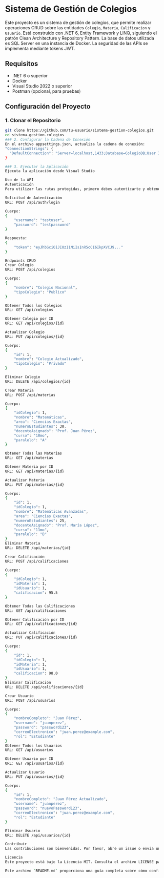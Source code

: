 # Sistema de Gestión de Colegios

Este proyecto es un sistema de gestión de colegios, que permite realizar operaciones CRUD sobre las entidades `Colegio`, `Materia`, `Calificacion` y `Usuario`. Está construido con .NET 6, Entity Framework y LINQ, siguiendo el patrón Clean Architecture y Repository Pattern. La base de datos utilizada es SQL Server en una instancia de Docker. La seguridad de las APIs se implementa mediante tokens JWT.

## Requisitos

- .NET 6 o superior
- Docker
- Visual Studio 2022 o superior
- Postman (opcional, para pruebas)

## Configuración del Proyecto

### 1. Clonar el Repositorio

```sh
git clone https://github.com/tu-usuario/sistema-gestion-colegios.git
cd sistema-gestion-colegios
### 2. Configurar la Cadena de Conexión
En el archivo appsettings.json, actualiza la cadena de conexión:
"ConnectionStrings": {
  "DefaultConnection": "Server=localhost,1433;Database=ColegioDB;User Id=sa;Password=TuPassword123;"
}

### 3. Ejecutar la Aplicación
Ejecuta la aplicación desde Visual Studio

Uso de la API
Autenticación
Para utilizar las rutas protegidas, primero debes autenticarte y obtener un token JWT.

Solicitud de Autenticación
URL: POST /api/auth/login

Cuerpo:
{
    "username": "testuser",
    "password": "testpassword"
}

Respuesta:
{
    "token": "eyJhbGciOiJIUzI1NiIsInR5cCI6IkpXVCJ9..."
}

Endpoints CRUD
Crear Colegio
URL: POST /api/colegios

Cuerpo:
{
    "nombre": "Colegio Nacional",
    "tipoColegio": "Publico"
}

Obtener Todos los Colegios
URL: GET /api/colegios

Obtener Colegio por ID
URL: GET /api/colegios/{id}

Actualizar Colegio
URL: PUT /api/colegios/{id}

Cuerpo:
{
    "id": 1,
    "nombre": "Colegio Actualizado",
    "tipoColegio": "Privado"
}

Eliminar Colegio
URL: DELETE /api/colegios/{id}

Crear Materia
URL: POST /api/materias

Cuerpo:
{
    "idColegio": 1,
    "nombre": "Matemáticas",
    "area": "Ciencias Exactas",
    "numeroEstudiantes": 30,
    "docenteAsignado": "Prof. Juan Pérez",
    "curso": "10mo",
    "paralelo": "A"
}

Obtener Todas las Materias
URL: GET /api/materias

Obtener Materia por ID
URL: GET /api/materias/{id}

Actualizar Materia
URL: PUT /api/materias/{id}

Cuerpo:
{
    "id": 1,
    "idColegio": 1,
    "nombre": "Matemáticas Avanzadas",
    "area": "Ciencias Exactas",
    "numeroEstudiantes": 25,
    "docenteAsignado": "Prof. María López",
    "curso": "11mo",
    "paralelo": "B"
}
Eliminar Materia
URL: DELETE /api/materias/{id}

Crear Calificación
URL: POST /api/calificaciones

Cuerpo:
{
    "idColegio": 1,
    "idMateria": 1,
    "idUsuario": 1,
    "calificacion": 95.5
}

Obtener Todas las Calificaciones
URL: GET /api/calificaciones

Obtener Calificación por ID
URL: GET /api/calificaciones/{id}

Actualizar Calificación
URL: PUT /api/calificaciones/{id}

Cuerpo:
{
    "id": 1,
    "idColegio": 1,
    "idMateria": 1,
    "idUsuario": 1,
    "calificacion": 98.0
}
Eliminar Calificación
URL: DELETE /api/calificaciones/{id}

Crear Usuario
URL: POST /api/usuarios

Cuerpo:
{
    "nombreCompleto": "Juan Pérez",
    "username": "juanperez",
    "password": "password123",
    "correoElectronico": "juan.perez@example.com",
    "rol": "Estudiante"
}
Obtener Todos los Usuarios
URL: GET /api/usuarios

Obtener Usuario por ID
URL: GET /api/usuarios/{id}

Actualizar Usuario
URL: PUT /api/usuarios/{id}

Cuerpo:
{
    "id": 1,
    "nombreCompleto": "Juan Pérez Actualizado",
    "username": "juanperez",
    "password": "nuevoPassword123",
    "correoElectronico": "juan.perez@example.com",
    "rol": "Estudiante"
}

Eliminar Usuario
URL: DELETE /api/usuarios/{id}

Contribuir
Las contribuciones son bienvenidas. Por favor, abre un issue o envía un pull request.

Licencia
Este proyecto está bajo la Licencia MIT. Consulta el archivo LICENSE para más detalles.

Este archivo `README.md` proporciona una guía completa sobre cómo configurar, ejecutar y utilizar la API, incluyendo ejemplos de solicitudes para los endpoints CRUD de cada entidad. Ajusta cualquier detalle específico de tu implementación según sea necesario.


